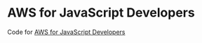 # AWS for JavaScript Developers

Code for [AWS for JavaScript Developers](https://aws.protoboard.dev/overview)
